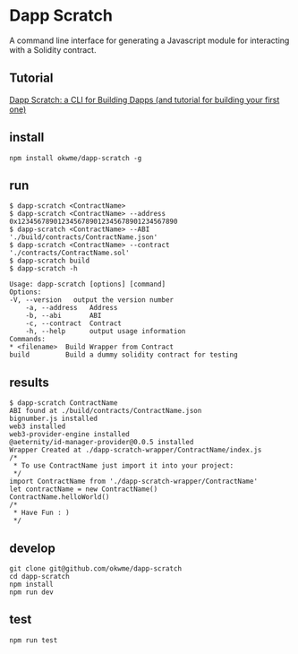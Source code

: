 # Dapp Scratch
A command line interface for generating a Javascript module for interacting with a Solidity contract.

## Tutorial
[Dapp Scratch: a CLI for Building Dapps (and tutorial for building your first one)](https://medium.com/@billyrennekamp/dapp-scratch-a-cli-for-building-dapps-and-tutorial-for-building-your-first-one-5cabdff3771e)

## install
```
npm install okwme/dapp-scratch -g
```
## run
```
$ dapp-scratch <ContractName>
$ dapp-scratch <ContractName> --address 0x1234567890123456789012345678901234567890
$ dapp-scratch <ContractName> --ABI './build/contracts/ContractName.json'
$ dapp-scratch <ContractName> --contract './contracts/ContractName.sol'
$ dapp-scratch build
$ dapp-scratch -h

Usage: dapp-scratch [options] [command]
Options:
-V, --version   output the version number
    -a, --address   Address
    -b, --abi       ABI
    -c, --contract  Contract
    -h, --help      output usage information
Commands:
* <filename>  Build Wrapper from Contract
build         Build a dummy solidity contract for testing

```

## results
```
$ dapp-scratch ContractName
ABI found at ./build/contracts/ContractName.json
bignumber.js installed
web3 installed
web3-provider-engine installed
@aeternity/id-manager-provider@0.0.5 installed
Wrapper Created at ./dapp-scratch-wrapper/ContractName/index.js
/*
 * To use ContractName just import it into your project:
 */
import ContractName from './dapp-scratch-wrapper/ContractName'
let contractName = new ContractName()
ContractName.helloWorld()
/*
 * Have Fun : )
 */
```

## develop
```
git clone git@github.com/okwme/dapp-scratch
cd dapp-scratch
npm install
npm run dev
```

## test
```
npm run test
```
